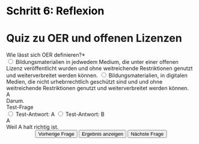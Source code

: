 <h1 style="color:#000000">Schritt 6: Reflexion</h1>

<script>
  (function(){
    /* result funtion */
    function showResult(){
      /* find selected answer */
      const answerContainer = slides[currentSlide].querySelector(".answers");
      const selector = `input:checked`;
      const userAnswer = (answerContainer.querySelector(selector) || {}).value;
      /* if answer is correct */
      if(userAnswer === slides[currentSlide].querySelector(".solution").innerHTML){
        // color the answers green
        slides[currentSlide].querySelector(".answers").querySelector(input:checked).style.color = 'lightgreen';
        showExplanation();      
      }
      /* if answer is blank */
      else if (userAnswer == null){
        /* do nothing */
      }
      /* if answer is wrong */
      else{
        // color the answers red
        slides[currentSlide].querySelector(".answers").querySelector(input:checked).style.color = 'red';
        showExplanation();
      }
    }
    /* explanation function */
    function showExplanation() {
    explanationContainer.innerHTML = `<b>Ergänzungen zur Antwort:</b><br> ${slides[currentSlide].querySelector(".explanation").innerHTML}`;
    }
    /* slide function */
    function showSlide(n) {
      slides[currentSlide].style.display = 'none';
      slides[n].style.display = 'block';
      currentSlide = n;
      if(currentSlide === 0){
        previousButton.style.display = 'none';
      }
      else{
        previousButton.style.display = 'inline-block';
      }
      if(currentSlide === slides.length-1){
        nextButton.style.display = 'none';
      }
      else{
        nextButton.style.display = 'inline-block';
      }
      //for pagination
      pagination.innerHTML = `Frage ${currentSlide + 1} von ${slides.length}`;
    }
    function showNextSlide() {
      showSlide(currentSlide + 1);
    }
    function showPreviousSlide() {
      showSlide(currentSlide - 1);
    }
    // Variables
    const slides = document.querySelectorAll("div.slide");
    const explanationContainer = document.querySelector("div.explanationContainer");
    const pagination = document.getElementById('pagination');
    const previousButton = document.getElementById("previous");
    const nextButton = document.getElementById("next");
    const submitButton = document.getElementById('submit');
    let currentSlide = 0;
    // Show the first slide
    showSlide(currentSlide);
    // Event listeners
    submitButton.addEventListener('click', showResult);
    previousButton.addEventListener("click", showPreviousSlide);
    nextButton.addEventListener("click", showNextSlide);
  })();
</script>

<div class="quiz-frame">
  <h1 class="quiz">Quiz zu OER und offenen Lizenzen</h1>
  <div class="quiz-container">
    <div class="slide" name="multiple-choice">
      <div class="question">Wie lässt sich OER definieren?*</div>
      <div class="answers">
        <label>
          <input type="radio" value="A">
          Bildungsmaterialien in jedwedem Medium, die unter einer offenen Lizenz veröffentlicht wurden und ohne weitreichende Restriktionen genutzt und weiterverbreitet werden können.
        </label>
        <label>
          <input type="radio" value="B">
          Bildungsmaterialien, in digitalen Medien, die nicht urhebrrechtlich geschützt sind und und ohne weitreichende Restriktionen genutzt und weiterverbreitet werden können.
        </label>
      </div>
      <div class="solution">A</div>
      <div class="explanation">Darum.</div>
    </div>
    <div class="slide" name="multiple-choice">
      <div class="question">Test-Frage</div>
      <div class="answers">
        <label>
          <input type="radio" name="question2" value="A">
          Test-Antwort: A
        </label>
        <label>
          <input type="radio" name="question2" value="B">
          Test-Antwort: B
        </label>
      </div>
      <div class="solution">A</div>
      <div class="explanation">Weil A halt richtig ist.</div>
    </div>
  </div>
  <div class="explanationContainer"></div>
  <div style="display:block;text-align:center;">
    <button class="quiz" id="previous">Vorherige Frage</button>
    <button class="quiz" id="submit">Ergebnis anzeigen</button>
    <button class="quiz" id="next">Nächste Frage</button>
  </div>
  <div id="pagination" style="float:right;margin-right:5px;margin-bottom:5px;"></div>
</div>
